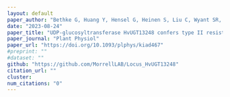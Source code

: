 ```yaml
---
layout: default
paper_author: "Bethke G, Huang Y, Hensel G, Heinen S, Liu C, Wyant SR, Li X, Quin M, McCormick S, Morrell PL, Dong Y, Kumlehn J, Salvi S, Berthiller F, Muehlbauer GJ"
date: "2023-08-24"
paper_title: "UDP-glucosyltransferase HvUGT13248 confers type II resistance to Fusarium graminearum in barley"
paper_journal: "Plant Physiol"
paper_url: "https://doi.org/10.1093/plphys/kiad467"
#preprint: ""
#dataset: ""
github: "https://github.com/MorrellLAB/Locus_HvUGT13248"
citation_url: ""
cluster:
num_citations: "0"
---
```


